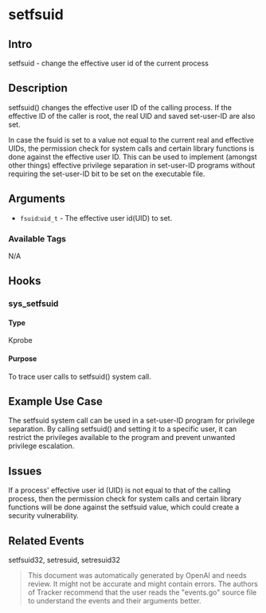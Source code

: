 
# setfsuid

## Intro
setfsuid - change the effective user id of the current process

## Description
setfsuid() changes the effective user ID of the calling process. If the effective
ID of the caller is root, the real UID and saved set-user-ID are also set.

In case the fsuid is set to a value not equal to the current real and effective
UIDs, the permission check for system calls and certain library functions is done
against the effective user ID. This can be used to implement (amongst other
things) effective privilege separation in set-user-ID programs without
requiring the set-user-ID bit to be set on the executable file.

## Arguments
* `fsuid`:`uid_t` - The effective user id(UID) to set.

### Available Tags
N/A

## Hooks
### sys_setfsuid
#### Type
Kprobe
#### Purpose
To trace user calls to setfsuid() system call.

## Example Use Case
The setfsuid system call can be used in a set-user-ID program for privilege
separation. By calling setfsuid() and setting it to a specific user, it can
restrict the privileges available to the program and prevent unwanted
privilege escalation.

## Issues
If a process' effective user id (UID) is not equal to that of the calling
process, then the permission check for system calls and certain library
functions will be done against the setfsuid value, which could create a
security vulnerability.

## Related Events
setfsuid32, setresuid, setresuid32

> This document was automatically generated by OpenAI and needs review. It might
> not be accurate and might contain errors. The authors of Tracker recommend that
> the user reads the "events.go" source file to understand the events and their
> arguments better.
